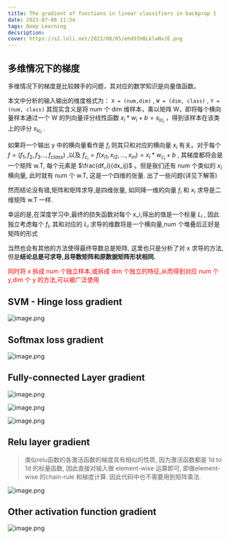 ```yaml
---
title: The gradient of functions in linear classifiers in backprop 1
date: 2023-07-08 11:54
tags: Deep Learning
decsription:
cover: https://s2.loli.net/2023/08/05/ehd9IH8LklwNvJE.png
---
```


## 多维情况下的梯度

多维情况下的梯度是比较棘手的问题，其对应的数学知识是向量值函数。

本文中分析的输入输出的维度格式为：
`X = (num,dim)` , `W = (dim, class)` , `Y = (num, class)`
其现实含义是将 num 个 dim 维样本，乘以矩阵 W，即将每个横向量样本通过一个 W 的列向量评分线性函数 $x_i * w_i + b =s_{ic_i}$ ，得到该样本在该类上的评分 $s_{ic_i}$ .

如果将一个输出 y 中的横向量看作是 $f_i$ 则其只和对应的横向量 $x_i$ 有关。对于每个 $f = (f_1,f_2, f_3 \dots , f_{class})$ ,以及 $f_{c_i} = f(x_{i1}, x_{i2}, \dots , x_{in}) = x_i * w_{c_i} + b$ , 其梯度都将会是一个矩阵 w.T, 每个元素是 $\frac{df_i}{dx_ij}$ 。但是我们还有 num 个类似的 $x_i$ 横向量, 此时就有 num 个 w.T, 这是一个四维的张量. 出了一些问题(详见下解答)

然而结论没有错,矩阵和矩阵求导,是四维张量, 如同降一维的向量 $f_i$ 和 $x_i$ 求导是二维矩阵 w.T 一样.

幸运的是,在深度学习中,最终的损失函数对每个 x_i,得出的值是一个标量 $L_i$ , 因此独立考虑每个 $f_i$, 其和对应的 $L_i$ 求导的维数将是一个横向量,num 个堆叠后正好是矩阵的形式

当然也会有其他的方法使得最终导数总是矩阵, 这里也只是分析了对 x 求导的方法,但是**结论总是可求导,且导数矩阵和原数据矩阵形状相同.**

<font color=red>同时将 x 拆成 num 个独立样本,或拆成 dim 个独立的特征,从而得到对应 num 个 y,dim 个 y 的方法,可以被广泛使用</font>

## SVM - Hinge loss gradient

![image.png](https://s2.loli.net/2023/07/08/7PHkbgMIzUCViN8.png)

## Softmax loss gradient

![image.png](https://s2.loli.net/2023/07/08/JFsHMlRwnjUfcqN.png)

## Fully-connected Layer gradient

![image.png](https://s2.loli.net/2023/07/08/uSW3MJaLtAdUGr8.png)

![image.png](https://s2.loli.net/2023/07/08/2HFs1C4NdQJ6DEB.png)

![image.png](https://s2.loli.net/2023/07/08/ts49IC2zSelDEPa.png)


## Relu layer gradient

> 类似relu函数的各激活函数的梯度具有相似的性质, 因为激活函数都是 1d to 1d 的标量函数, 因此直接对输入做 element-wise 运算即可, 即做element-wise 的chain-rule 和梯度计算. 因此代码中也不需要用到矩阵乘法.

![image.png](https://s2.loli.net/2023/07/08/ZM4xHj9YoOTa2UV.png)

## Other activation function gradient

![image.png](https://s2.loli.net/2023/07/08/DEzR8fKJjeyL31P.png)

